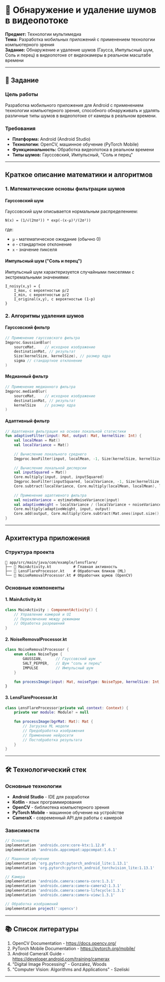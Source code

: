 # 📱 Обнаружение и удаление шумов в видеопотоке

**Предмет:** Технологии мультимедиа  
**Тема:** Разработка мобильных приложений с применением технологии компьютерного зрения  
**Задание:** Обнаружение и удаление шумов (Гаусса, Импульсный шум, Соль и перец) в видеопотоке от видеокамеры в реальном масштабе времени  

---

## 🎯 Задание

### Цель работы
Разработка мобильного приложения для Android с применением технологии компьютерного зрения, способного обнаруживать и удалять различные типы шумов в видеопотоке от камеры в реальном времени.

### Требования
- **Платформа:** Android (Android Studio)
- **Технологии:** OpenCV, машинное обучение (PyTorch Mobile)
- **Функциональность:** Обработка видеопотока в реальном времени
- **Типы шумов:** Гауссовский, Импульсный, "Соль и перец"

---

## Краткое описание математики и алгоритмов

### 1. Математические основы фильтрации шумов

#### Гауссовский шум
Гауссовский шум описывается нормальным распределением:
```
N(x) = (1/√(2πσ²)) * exp(-(x-μ)²/(2σ²))
```
где:
- `μ` - математическое ожидание (обычно 0)
- `σ` - стандартное отклонение
- `x` - значение пикселя

#### Импульсный шум ("Соль и перец")
Импульсный шум характеризуется случайными пикселями с экстремальными значениями:
```
I_noisy(x,y) = {
    I_max, с вероятностью p/2
    I_min, с вероятностью p/2  
    I_original(x,y), с вероятностью (1-p)
}
```

### 2. Алгоритмы удаления шумов

#### Гауссовский фильтр
```kotlin
// Применение гауссовского фильтра
Imgproc.GaussianBlur(
    sourceMat,    // исходное изображение
    destinationMat, // результат
    Size(kernelSize, kernelSize), // размер ядра
    sigma // стандартное отклонение
)
```

#### Медианный фильтр
```kotlin
// Применение медианного фильтра
Imgproc.medianBlur(
    sourceMat,    // исходное изображение
    destinationMat, // результат
    kernelSize    // размер ядра
)
```

#### Адаптивный фильтр
```kotlin
// Адаптивная фильтрация на основе локальной статистики
fun adaptiveFilter(input: Mat, output: Mat, kernelSize: Int) {
    val localMean = Mat()
    val localVariance = Mat()
    
    // Вычисление локального среднего
    Imgproc.boxFilter(input, localMean, -1, Size(kernelSize, kernelSize))
    
    // Вычисление локальной дисперсии
    val inputSquared = Mat()
    Core.multiply(input, input, inputSquared)
    Imgproc.boxFilter(inputSquared, localVariance, -1, Size(kernelSize, kernelSize))
    Core.subtract(localVariance, Core.multiply(localMean, localMean), localVariance)
    
    // Применение адаптивного фильтра
    val noiseVariance = estimateNoiseVariance(input)
    val adaptiveWeight = localVariance / (localVariance + noiseVariance)
    Core.multiply(adaptiveWeight, input, output)
    Core.add(output, Core.multiply(Core.subtract(Mat.ones(input.size(), input.type()), adaptiveWeight), localMean), output)
}
```

---

## Архитектура приложения

### Структура проекта
```
📁 app/src/main/java/com/example/lensflare/
├── 📄 MainActivity.kt          # Главная активность
├── 📄 LensFlareProcessor.kt    # Обработчик бликов (ML)
└── 📄 NoiseRemovalProcessor.kt # Обработчик шумов (OpenCV)
```

### Основные компоненты

#### 1. MainActivity.kt
```kotlin
class MainActivity : ComponentActivity() {
    // Управление камерой и UI
    // Переключение между режимами
    // Обработка разрешений
}
```

#### 2. NoiseRemovalProcessor.kt
```kotlin
class NoiseRemovalProcessor {
    enum class NoiseType {
        GAUSSIAN,      // Гауссовский шум
        SALT_PEPPER,   // Шум "соль и перец"
        IMPULSE        // Импульсный шум
    }
    
    fun processImage(input: Mat, noiseType: NoiseType, kernelSize: Int, sigma: Double): Mat
}
```

#### 3. LensFlareProcessor.kt
```kotlin
class LensFlareProcessor(private val context: Context) {
    private var module: Module? = null
    
    fun processImage(bgrMat: Mat): Mat {
        // Загрузка ML модели
        // Предобработка изображения
        // Применение нейросети
        // Постобработка результата
    }
}
```

---

## 🛠️ Технологический стек

### Основные технологии
- **Android Studio** - IDE для разработки
- **Kotlin** - язык программирования
- **OpenCV** - библиотека компьютерного зрения
- **PyTorch Mobile** - машинное обучение на устройстве
- **CameraX** - современный API для работы с камерой

### Зависимости
```gradle
// Основные
implementation 'androidx.core:core-ktx:1.12.0'
implementation 'androidx.appcompat:appcompat:1.6.1'

// Машинное обучение
implementation 'org.pytorch:pytorch_android_lite:1.13.1'
implementation 'org.pytorch:pytorch_android_torchvision_lite:1.13.1'

// Камера
implementation 'androidx.camera:camera-core:1.3.1'
implementation 'androidx.camera:camera-camera2:1.3.1'
implementation 'androidx.camera:camera-lifecycle:1.3.1'
implementation 'androidx.camera:camera-view:1.3.1'

// Обработка изображений
implementation project(':opencv')
```

---

## 📚 Список литературы

1. OpenCV Documentation - https://docs.opencv.org/
2. PyTorch Mobile Documentation - https://pytorch.org/mobile/
3. Android CameraX Guide - https://developer.android.com/training/camerax
4. "Digital Image Processing" - Gonzalez, Woods
5. "Computer Vision: Algorithms and Applications" - Szeliski

---



